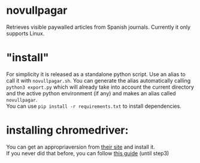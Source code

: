 # novullpagar
Retrieves visible paywalled articles from Spanish journals. Currently it only supports Linux.

# "install"
For simplicity it is released as a standalone python script. Use an alias to call it with `novullpagar.sh`.
You can generate the alias automatically calling `python3 export.py` which will already take into account the current directory and the active python environment (if any) and makes an alias called `novullpagar`.  
You can use `pip install -r requirements.txt` to install dependencies.

# installing chromedriver:
You can get an appropriaversion from [their site](https://sites.google.com/a/chromium.org/chromedriver/downloads) and install it.  
If you never did that before, you can follow [this guide](https://tecadmin.net/setup-selenium-chromedriver-on-ubuntu/) (until step3)
